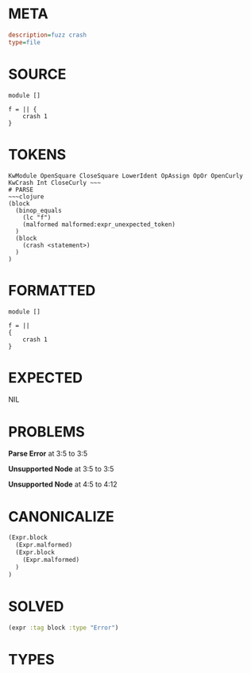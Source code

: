 # META
~~~ini
description=fuzz crash
type=file
~~~
# SOURCE
~~~roc
module []

f = || {
    crash 1
}
~~~
# TOKENS
~~~text
KwModule OpenSquare CloseSquare LowerIdent OpAssign OpOr OpenCurly KwCrash Int CloseCurly ~~~
# PARSE
~~~clojure
(block
  (binop_equals
    (lc "f")
    (malformed malformed:expr_unexpected_token)
  )
  (block
    (crash <statement>)
  )
)
~~~
# FORMATTED
~~~roc
module []

f = ||
{
	crash 1
}
~~~
# EXPECTED
NIL
# PROBLEMS
**Parse Error**
at 3:5 to 3:5

**Unsupported Node**
at 3:5 to 3:5

**Unsupported Node**
at 4:5 to 4:12

# CANONICALIZE
~~~clojure
(Expr.block
  (Expr.malformed)
  (Expr.block
    (Expr.malformed)
  )
)
~~~
# SOLVED
~~~clojure
(expr :tag block :type "Error")
~~~
# TYPES
~~~roc
~~~

